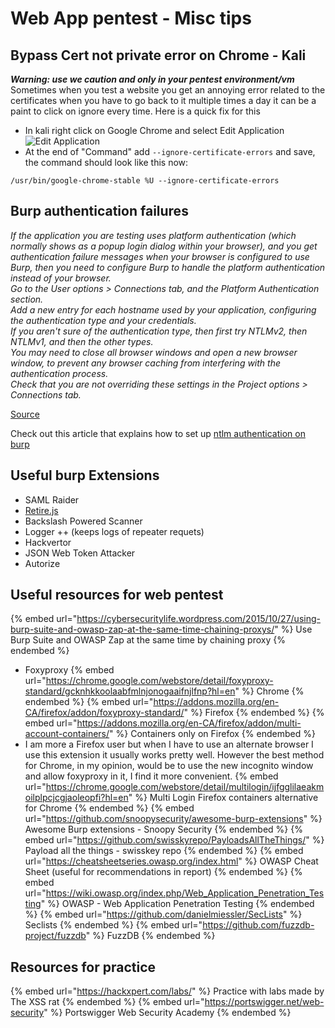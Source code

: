 # Web App pentest - Misc tips

## Bypass Cert not private error on Chrome - Kali

***Warning: use we caution and only in your pentest environment/vm***  
Sometimes when you test a website you get an annoying error related to the certificates when you have to go back to it multiple times a day it can be a paint to click on ignore every time. 
Here is a quick fix for this
- In kali right click on Google Chrome and select Edit Application   
![Edit Application](https://csbygb.github.io/img/chrome-edit-app.png)
- At the end of "Command" add `--ignore-certificate-errors` and save, the command should look like this now:
```
/usr/bin/google-chrome-stable %U --ignore-certificate-errors
```

## Burp authentication failures

*If the application you are testing uses platform authentication (which normally shows as a popup login dialog within your browser), and you get authentication failure messages when your browser is configured to use Burp, then you need to configure Burp to handle the platform authentication instead of your browser.   
Go to the User options > Connections tab, and the Platform Authentication section.  
Add a new entry for each hostname used by your application, configuring the authentication type and your credentials.  
If you aren't sure of the authentication type, then first try NTLMv2, then NTLMv1, and then the other types.  
You may need to close all browser windows and open a new browser window, to prevent any browser caching from interfering with the authentication process.  
Check that you are not overriding these settings in the Project options > Connections tab.*

[Source](https://portswigger.net/burp/documentation/desktop/troubleshooting) 

Check out this article that explains how to set up [ntlm authentication on burp](https://portswigger.net/support/configuring-ntlm-with-burp-suite)

## Useful burp Extensions

- SAML Raider
- [Retire.js](https://github.com/retirejs/retire.js/)
- Backslash Powered Scanner
- Logger ++ (keeps logs of repeater requets)
- Hackvertor
- JSON Web Token Attacker 
- Autorize

## Useful resources for web pentest

{% embed url="https://cybersecuritylife.wordpress.com/2015/10/27/using-burp-suite-and-owasp-zap-at-the-same-time-chaining-proxys/" %} Use Burp Suite and OWASP Zap at the same time by chaining proxy {% endembed %}
- Foxyproxy
{% embed url="https://chrome.google.com/webstore/detail/foxyproxy-standard/gcknhkkoolaabfmlnjonogaaifnjlfnp?hl=en" %} Chrome {% endembed %}
{% embed url="https://addons.mozilla.org/en-CA/firefox/addon/foxyproxy-standard/" %} Firefox {% endembed %}
{% embed url="https://addons.mozilla.org/en-CA/firefox/addon/multi-account-containers/" %} Containers only on Firefox {% endembed %}
-   I am more a Firefox user but when I have to use an alternate browser I use this extension it usually works pretty well. However the best method for Chrome, in my opinion, would be to use the new incognito window and allow foxyproxy in it, I find it more convenient.
{% embed url="https://chrome.google.com/webstore/detail/multilogin/ijfgglilaeakmoilplpcjcgjaoleopfi?hl=en" %} Multi Login Firefox containers alternative for Chrome {% endembed %}
{% embed url="https://github.com/snoopysecurity/awesome-burp-extensions" %} Awesome Burp extensions - Snoopy Security {% endembed %}
{% embed url="https://github.com/swisskyrepo/PayloadsAllTheThings/" %} Payload all the things - swisskey repo {% endembed %}
{% embed url="https://cheatsheetseries.owasp.org/index.html" %} OWASP Cheat Sheet (useful for recommendations in report) {% endembed %}
{% embed url="https://wiki.owasp.org/index.php/Web_Application_Penetration_Testing" %} OWASP - Web Application Penetration Testing {% endembed %}
{% embed url="https://github.com/danielmiessler/SecLists" %} Seclists {% endembed %}
{% embed url="https://github.com/fuzzdb-project/fuzzdb" %} FuzzDB {% endembed %}

## Resources for practice

{% embed url="https://hackxpert.com/labs/" %} Practice with labs made by The XSS rat {% endembed %}
{% embed url="https://portswigger.net/web-security" %} Portswigger Web Security Academy {% endembed %}

